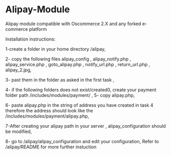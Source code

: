 # Alipay-Module

Alipay module compatible with Oscommerce 2.X and any forked e-commerce platform

Installation instructions:

1-create a folder in your home directory /alipay,

2- copy the following files alipay_config , alipay_notify.php ,  alipay_service.php , goto_alipay.php , notify_url.php , return_url.php , alipay_2.jpg,

3- past them in the folder as asked in the first task ,

4- if the following folders does not exist/created0,  create your payment folder path  /includes/modules/payment/ , 
5- copy alipay.php,

6- paste alipay.php in the string of address you have created in task 4  therefore the address should look like the 
 /includes/modules/payment/alipay.php,

7-After creating your alipay path in your server , alipay_configuration should be modified,

8- go to /alipay/alipay_configuration and edit your configuration, Refer to /alipay/README for more further instuction 
 